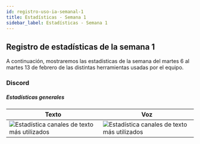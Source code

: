 ```yaml
---
id: registro-uso-ia-semanal-1
title: Estadísticas - Semana 1
sidebar_label: Estadísticas - Semana 1
---
```


## Registro de estadísticas de la semana 1

A continuación, mostraremos las estadísticas de la semana del martes 6 al martes 13 de febrero de las distintas herramientas usadas por el equipo.

### Discord

##### Estadísticas generales

| Texto                                                                                                          | Voz                                                                                                       |
| -------------------------------------------------------------------------------------------------------------- | --------------------------------------------------------------------------------------------------------- |
| ![Estadística canales de texto más utilizados](/img/stats/13-02-2024/13-02-2024_canalesMasUsadosMensajes.jpeg) | ![Estadística canales de texto más utilizados](/img/stats/13-02-2024/13-02-2024_canalesMasUsadosVoz.jpeg) |
